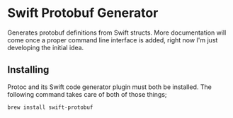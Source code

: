 # Swift Protobuf Generator

Generates protobuf definitions from Swift structs. More documentation will come once a proper command line interface is added, right now I'm just developing the initial idea.

## Installing

Protoc and its Swift code generator plugin must both be installed. The following command takes care of both of those things;

```sh
brew install swift-protobuf
```
